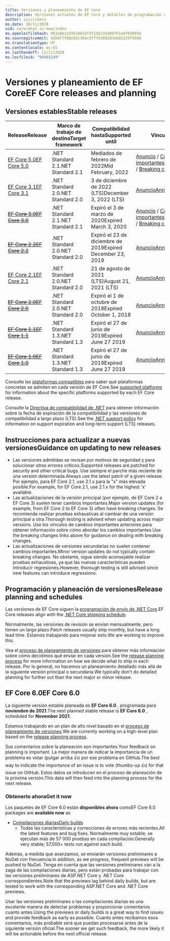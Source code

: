 ```yaml
---
title: Versiones y planeamiento de EF Core
description: Versiones actuales de EF Core y detalles de programación o planeación para próximas versiones
author: ajcvickers
ms.date: 10/11/2020
uid: core/what-is-new/index
ms.openlocfilehash: 983a8b21d353481df4f1db232d00761e070d893b
ms.sourcegitcommit: 42bbf7f68e92c364c5fff63092d3eb02229f568d
ms.translationtype: HT
ms.contentlocale: es-ES
ms.lasthandoff: 11/11/2020
ms.locfileid: "94503149"
---
```

# <a name="ef-core-releases-and-planning"></a><span data-ttu-id="8ce2e-103">Versiones y planeamiento de EF Core</span><span class="sxs-lookup"><span data-stu-id="8ce2e-103">EF Core releases and planning</span></span>

## <a name="stable-releases"></a><span data-ttu-id="8ce2e-104">Versiones estables</span><span class="sxs-lookup"><span data-stu-id="8ce2e-104">Stable releases</span></span>

| <span data-ttu-id="8ce2e-105">Release</span><span class="sxs-lookup"><span data-stu-id="8ce2e-105">Release</span></span> | <span data-ttu-id="8ce2e-106">Marco de trabajo de destino</span><span class="sxs-lookup"><span data-stu-id="8ce2e-106">Target framework</span></span> | <span data-ttu-id="8ce2e-107">Compatibilidad hasta</span><span class="sxs-lookup"><span data-stu-id="8ce2e-107">Supported until</span></span> | <span data-ttu-id="8ce2e-108">Vínculos</span><span class="sxs-lookup"><span data-stu-id="8ce2e-108">Links</span></span>
|:--------|------------------|-----------------|------
| [<span data-ttu-id="8ce2e-109">EF Core 5.0</span><span class="sxs-lookup"><span data-stu-id="8ce2e-109">EF Core 5.0</span></span>](https://www.nuget.org/packages/Microsoft.EntityFrameworkCore) | <span data-ttu-id="8ce2e-110">.NET Standard 2.1</span><span class="sxs-lookup"><span data-stu-id="8ce2e-110">.NET Standard 2.1</span></span> | <span data-ttu-id="8ce2e-111">Mediados de febrero de 2022</span><span class="sxs-lookup"><span data-stu-id="8ce2e-111">Mid February, 2022</span></span> | <span data-ttu-id="8ce2e-112">[Anuncio](https://devblogs.microsoft.com/dotnet/announcing-the-release-of-ef-core-5-0/) / [Cambios importantes](xref:core/what-is-new/ef-core-5.0/breaking-changes)</span><span class="sxs-lookup"><span data-stu-id="8ce2e-112">[Announcement](https://devblogs.microsoft.com/dotnet/announcing-the-release-of-ef-core-5-0/) / [Breaking changes](xref:core/what-is-new/ef-core-5.0/breaking-changes)</span></span>
| [<span data-ttu-id="8ce2e-113">EF Core 3.1</span><span class="sxs-lookup"><span data-stu-id="8ce2e-113">EF Core 3.1</span></span>](https://www.nuget.org/packages/Microsoft.EntityFrameworkCore/3.1.10) | <span data-ttu-id="8ce2e-114">.NET Standard 2.0</span><span class="sxs-lookup"><span data-stu-id="8ce2e-114">.NET Standard 2.0</span></span> | <span data-ttu-id="8ce2e-115">3 de diciembre de 2022 (LTS)</span><span class="sxs-lookup"><span data-stu-id="8ce2e-115">December 3, 2022 (LTS)</span></span> | [<span data-ttu-id="8ce2e-116">Anuncio</span><span class="sxs-lookup"><span data-stu-id="8ce2e-116">Announcement</span></span>](https://devblogs.microsoft.com/dotnet/announcing-entity-framework-core-3-1-and-entity-framework-6-4/)
| <span data-ttu-id="8ce2e-117">~~[EF Core 3.0](https://www.nuget.org/packages/Microsoft.EntityFrameworkCore/3.0.3)~~</span><span class="sxs-lookup"><span data-stu-id="8ce2e-117">~~[EF Core 3.0](https://www.nuget.org/packages/Microsoft.EntityFrameworkCore/3.0.3)~~</span></span> | <span data-ttu-id="8ce2e-118">.NET Standard 2.1</span><span class="sxs-lookup"><span data-stu-id="8ce2e-118">.NET Standard 2.1</span></span> | <span data-ttu-id="8ce2e-119">Expiró el 3 de marzo de 2020</span><span class="sxs-lookup"><span data-stu-id="8ce2e-119">Expired March 3, 2020</span></span> | <span data-ttu-id="8ce2e-120">[Anuncio](https://devblogs.microsoft.com/dotnet/announcing-ef-core-3-0-and-ef-6-3-general-availability/) / [Cambios importantes](xref:core/what-is-new/ef-core-3.x/breaking-changes)</span><span class="sxs-lookup"><span data-stu-id="8ce2e-120">[Announcement](https://devblogs.microsoft.com/dotnet/announcing-ef-core-3-0-and-ef-6-3-general-availability/) / [Breaking changes](xref:core/what-is-new/ef-core-3.x/breaking-changes)</span></span>
| <span data-ttu-id="8ce2e-121">~~[EF Core 2.2](https://www.nuget.org/packages/Microsoft.EntityFrameworkCore/2.2.6)~~</span><span class="sxs-lookup"><span data-stu-id="8ce2e-121">~~[EF Core 2.2](https://www.nuget.org/packages/Microsoft.EntityFrameworkCore/2.2.6)~~</span></span> | <span data-ttu-id="8ce2e-122">.NET Standard 2.0</span><span class="sxs-lookup"><span data-stu-id="8ce2e-122">.NET Standard 2.0</span></span> | <span data-ttu-id="8ce2e-123">Expiró el 23 de diciembre de 2019</span><span class="sxs-lookup"><span data-stu-id="8ce2e-123">Expired December 23, 2019</span></span> | [<span data-ttu-id="8ce2e-124">Anuncio</span><span class="sxs-lookup"><span data-stu-id="8ce2e-124">Announcement</span></span>](https://devblogs.microsoft.com/dotnet/announcing-entity-framework-core-2-2/)
| [<span data-ttu-id="8ce2e-125">EF Core 2.1</span><span class="sxs-lookup"><span data-stu-id="8ce2e-125">EF Core 2.1</span></span>](https://www.nuget.org/packages/Microsoft.EntityFrameworkCore/2.1.14) | <span data-ttu-id="8ce2e-126">.NET Standard 2.0</span><span class="sxs-lookup"><span data-stu-id="8ce2e-126">.NET Standard 2.0</span></span> | <span data-ttu-id="8ce2e-127">21 de agosto de 2021 (LTS)</span><span class="sxs-lookup"><span data-stu-id="8ce2e-127">August 21, 2021 (LTS)</span></span> | [<span data-ttu-id="8ce2e-128">Anuncio</span><span class="sxs-lookup"><span data-stu-id="8ce2e-128">Announcement</span></span>](https://devblogs.microsoft.com/dotnet/announcing-entity-framework-core-2-1/)
| <span data-ttu-id="8ce2e-129">~~[EF Core 2.0](https://www.nuget.org/packages/Microsoft.EntityFrameworkCore/2.0.3)~~</span><span class="sxs-lookup"><span data-stu-id="8ce2e-129">~~[EF Core 2.0](https://www.nuget.org/packages/Microsoft.EntityFrameworkCore/2.0.3)~~</span></span> | <span data-ttu-id="8ce2e-130">.NET Standard 2.0</span><span class="sxs-lookup"><span data-stu-id="8ce2e-130">.NET Standard 2.0</span></span> | <span data-ttu-id="8ce2e-131">Expiró el 1 de octubre de 2018</span><span class="sxs-lookup"><span data-stu-id="8ce2e-131">Expired October 1, 2018</span></span> | [<span data-ttu-id="8ce2e-132">Anuncio</span><span class="sxs-lookup"><span data-stu-id="8ce2e-132">Announcement</span></span>](https://devblogs.microsoft.com/dotnet/announcing-entity-framework-core-2-0/)
| <span data-ttu-id="8ce2e-133">~~[EF Core 1.1](https://www.nuget.org/packages/Microsoft.EntityFrameworkCore/1.1.6)~~</span><span class="sxs-lookup"><span data-stu-id="8ce2e-133">~~[EF Core 1.1](https://www.nuget.org/packages/Microsoft.EntityFrameworkCore/1.1.6)~~</span></span> | <span data-ttu-id="8ce2e-134">.NET Standard 1.3</span><span class="sxs-lookup"><span data-stu-id="8ce2e-134">.NET Standard 1.3</span></span> | <span data-ttu-id="8ce2e-135">Expiró el 27 de junio de 2019</span><span class="sxs-lookup"><span data-stu-id="8ce2e-135">Expired June 27 2019</span></span> | [<span data-ttu-id="8ce2e-136">Anuncio</span><span class="sxs-lookup"><span data-stu-id="8ce2e-136">Announcement</span></span>](https://devblogs.microsoft.com/dotnet/announcing-entity-framework-core-1-1/)
| <span data-ttu-id="8ce2e-137">~~[EF Core 1.0](https://www.nuget.org/packages/Microsoft.EntityFrameworkCore/1.0.6)~~</span><span class="sxs-lookup"><span data-stu-id="8ce2e-137">~~[EF Core 1.0](https://www.nuget.org/packages/Microsoft.EntityFrameworkCore/1.0.6)~~</span></span> | <span data-ttu-id="8ce2e-138">.NET Standard 1.3</span><span class="sxs-lookup"><span data-stu-id="8ce2e-138">.NET Standard 1.3</span></span> | <span data-ttu-id="8ce2e-139">Expiró el 27 de junio de 2019</span><span class="sxs-lookup"><span data-stu-id="8ce2e-139">Expired June 27 2019</span></span> | [<span data-ttu-id="8ce2e-140">Anuncio</span><span class="sxs-lookup"><span data-stu-id="8ce2e-140">Announcement</span></span>](https://devblogs.microsoft.com/dotnet/entity-framework-core-1-0-0-available/)

<span data-ttu-id="8ce2e-141">Consulte las [plataformas compatibles](xref:core/miscellaneous/platforms) para saber qué plataformas concretas se admiten en cada versión de EF Core.</span><span class="sxs-lookup"><span data-stu-id="8ce2e-141">See [supported platforms](xref:core/miscellaneous/platforms) for information about the specific platforms supported by each EF Core release.</span></span>

<span data-ttu-id="8ce2e-142">Consulte la [Directiva de compatibilidad de .NET](https://dotnet.microsoft.com/platform/support/policy/dotnet-core) para obtener información sobre la fecha de expiración de la compatibilidad y las versiones de compatibilidad a largo plazo (LTS).</span><span class="sxs-lookup"><span data-stu-id="8ce2e-142">See the [.NET support policy](https://dotnet.microsoft.com/platform/support/policy/dotnet-core) for information on support expiration and long-term support (LTS) releases.</span></span>

## <a name="guidance-on-updating-to-new-releases"></a><span data-ttu-id="8ce2e-143">Instrucciones para actualizar a nuevas versiones</span><span class="sxs-lookup"><span data-stu-id="8ce2e-143">Guidance on updating to new releases</span></span>

* <span data-ttu-id="8ce2e-144">Las versiones admitidas se revisan por motivos de seguridad y para solucionar otros errores críticos.</span><span class="sxs-lookup"><span data-stu-id="8ce2e-144">Supported releases are patched for security and other critical bugs.</span></span> <span data-ttu-id="8ce2e-145">Use siempre el parche más reciente de una versión determinada.</span><span class="sxs-lookup"><span data-stu-id="8ce2e-145">Always use the latest patch of a given release.</span></span> <span data-ttu-id="8ce2e-146">Por ejemplo, para EF Core 2.1, use 2.1.x para la "x" más elevada posible.</span><span class="sxs-lookup"><span data-stu-id="8ce2e-146">For example, for EF Core 2.1, use 2.1.x for the highest 'x' available.</span></span>
* <span data-ttu-id="8ce2e-147">Las actualizaciones de la versión principal (por ejemplo, de EF Core 2 a EF Core 3) suelen tener cambios importantes.</span><span class="sxs-lookup"><span data-stu-id="8ce2e-147">Major version updates (for example, from EF Core 2 to EF Core 3) often have breaking changes.</span></span> <span data-ttu-id="8ce2e-148">Se recomienda realizar pruebas exhaustivas al cambiar de una versión principal a otra.</span><span class="sxs-lookup"><span data-stu-id="8ce2e-148">Thorough testing is advised when updating across major versions.</span></span> <span data-ttu-id="8ce2e-149">Use los vínculos de cambios importantes anteriores para obtener información sobre cómo abordar los cambios importantes.</span><span class="sxs-lookup"><span data-stu-id="8ce2e-149">Use the breaking changes links above for guidance on dealing with breaking changes.</span></span>
* <span data-ttu-id="8ce2e-150">Las actualizaciones de versiones secundarias no suelen contener cambios importantes.</span><span class="sxs-lookup"><span data-stu-id="8ce2e-150">Minor version updates do not typically contain breaking changes.</span></span> <span data-ttu-id="8ce2e-151">No obstante, sigue siendo aconsejable realizar pruebas exhaustivas, ya que las nuevas características pueden introducir regresiones.</span><span class="sxs-lookup"><span data-stu-id="8ce2e-151">However, thorough testing is still advised since new features can introduce regressions.</span></span>

## <a name="release-planning-and-schedules"></a><span data-ttu-id="8ce2e-152">Programación y planeación de versiones</span><span class="sxs-lookup"><span data-stu-id="8ce2e-152">Release planning and schedules</span></span>

<span data-ttu-id="8ce2e-153">Las versiones de EF Core siguen la [programación de envío de .NET Core](https://github.com/dotnet/core/blob/master/roadmap.md).</span><span class="sxs-lookup"><span data-stu-id="8ce2e-153">EF Core releases align with the [.NET Core shipping schedule](https://github.com/dotnet/core/blob/master/roadmap.md).</span></span>

<span data-ttu-id="8ce2e-154">Normalmente, las versiones de revisión se envían mensualmente, pero tienen un largo plazo.</span><span class="sxs-lookup"><span data-stu-id="8ce2e-154">Patch releases usually ship monthly, but have a long lead time.</span></span>
<span data-ttu-id="8ce2e-155">Estamos trabajando para mejorar esto.</span><span class="sxs-lookup"><span data-stu-id="8ce2e-155">We are working to improve this.</span></span>

<span data-ttu-id="8ce2e-156">Vea el [proceso de planeamiento de versiones](xref:core/what-is-new/release-planning) para obtener más información sobre cómo decidimos qué enviar en cada versión.</span><span class="sxs-lookup"><span data-stu-id="8ce2e-156">See the [release planning process](xref:core/what-is-new/release-planning) for more information on how we decide what to ship in each release.</span></span>
<span data-ttu-id="8ce2e-157">Por lo general, no hacemos un planeamiento detallado más allá de la siguiente versión principal o secundaria.</span><span class="sxs-lookup"><span data-stu-id="8ce2e-157">We typically don't do detailed planning for further out than the next major or minor release.</span></span>

## <a name="ef-core-60"></a><span data-ttu-id="8ce2e-158">EF Core 6.0</span><span class="sxs-lookup"><span data-stu-id="8ce2e-158">EF Core 6.0</span></span>

<span data-ttu-id="8ce2e-159">La siguiente versión estable planeada es **EF Core 6.0** , programada para **noviembre de 2021**.</span><span class="sxs-lookup"><span data-stu-id="8ce2e-159">The next planned stable release is **EF Core 6.0** , scheduled for **November 2021**.</span></span>

<span data-ttu-id="8ce2e-160">Estamos trabajando en un plan de alto nivel basado en el [proceso de planeamiento de versiones](xref:core/what-is-new/release-planning).</span><span class="sxs-lookup"><span data-stu-id="8ce2e-160">We are currently working on a high-level plan based on the [release planning process](xref:core/what-is-new/release-planning).</span></span>

<span data-ttu-id="8ce2e-161">Sus comentarios sobre la planeación son importantes.</span><span class="sxs-lookup"><span data-stu-id="8ce2e-161">Your feedback on planning is important.</span></span>
<span data-ttu-id="8ce2e-162">La mejor manera de indicar la importancia de un problema es votar (pulgar arriba 👍) por ese problema en GitHub.</span><span class="sxs-lookup"><span data-stu-id="8ce2e-162">The best way to indicate the importance of an issue is to vote (thumbs-up 👍) for that issue on GitHub.</span></span>
<span data-ttu-id="8ce2e-163">Estos datos se introducen en el proceso de planeación de la próxima versión.</span><span class="sxs-lookup"><span data-stu-id="8ce2e-163">This data will then feed into the planning process for the next release.</span></span>

### <a name="get-it-now"></a><span data-ttu-id="8ce2e-164">Obtenerlo ahora</span><span class="sxs-lookup"><span data-stu-id="8ce2e-164">Get it now</span></span>

<span data-ttu-id="8ce2e-165">Los paquetes de EF Core 6.0 están **disponibles ahora** como</span><span class="sxs-lookup"><span data-stu-id="8ce2e-165">EF Core 6.0 packages are **available now** as</span></span>

* [<span data-ttu-id="8ce2e-166">Compilaciones diarias</span><span class="sxs-lookup"><span data-stu-id="8ce2e-166">Daily builds</span></span>](https://github.com/dotnet/aspnetcore/blob/master/docs/DailyBuilds.md)
  * <span data-ttu-id="8ce2e-167">Todas las características y correcciones de errores más recientes.</span><span class="sxs-lookup"><span data-stu-id="8ce2e-167">All the latest features and bug fixes.</span></span> <span data-ttu-id="8ce2e-168">Normalmente muy estable; se ejecutan más de 57 000 pruebas en cada compilación.</span><span class="sxs-lookup"><span data-stu-id="8ce2e-168">Generally very stable; 57,000+ tests run against each build.</span></span>

<span data-ttu-id="8ce2e-169">Además, a medida que avanzamos, se enviarán versiones preliminares a NuGet con frecuencia.</span><span class="sxs-lookup"><span data-stu-id="8ce2e-169">In addition, as we progress, frequent previews will be pushed to NuGet.</span></span> <span data-ttu-id="8ce2e-170">Tenga en cuenta que las versiones preliminares van a la zaga de las compilaciones diarias, pero están probadas para trabajar con las versiones preliminares de ASP.NET Core y .NET Core correspondientes.</span><span class="sxs-lookup"><span data-stu-id="8ce2e-170">Note that the previews lag behind daily builds, but are tested to work with the corresponding ASP.NET Core and .NET Core previews.</span></span>

<span data-ttu-id="8ce2e-171">Usar las versiones preliminares o las compilaciones diarias es una excelente manera de detectar problemas y proporcionar comentarios cuanto antes.</span><span class="sxs-lookup"><span data-stu-id="8ce2e-171">Using the previews or daily builds is a great way to find issues and provide feedback as early as possible.</span></span>
<span data-ttu-id="8ce2e-172">Cuanto antes recibamos esos comentarios, más probable será que puedan procesarse antes de la siguiente versión oficial.</span><span class="sxs-lookup"><span data-stu-id="8ce2e-172">The sooner we get such feedback, the more likely it will be actionable before the next official release.</span></span>
